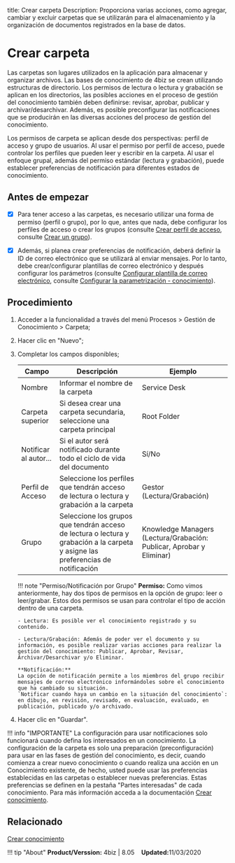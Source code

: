 title: Crear carpeta
Description: Proporciona varias acciones, como agregar, cambiar y excluir carpetas que se utilizarán para el almacenamiento y la organización de documentos registrados en la base de datos.

# Crear carpeta

Las carpetas son lugares utilizados en la aplicación para almacenar y organizar archivos. Las bases de conocimiento de 4biz se crean utilizando estructuras de directorio. Los permisos de lectura o lectura y grabación se aplican en los directorios, las posibles acciones en el proceso de gestión del conocimiento también deben definirse: revisar, aprobar, publicar y archivar/desarchivar. Además, es posible preconfigurar las notificaciones que se producirán en las diversas acciones del proceso de gestión del conocimiento.

Los permisos de carpeta se aplican desde dos perspectivas: perfil de acceso y grupo de usuarios. Al usar el permiso por perfil de acceso, puede controlar los perfiles que pueden leer y escribir en la carpeta. Al usar el enfoque grupal, además del permiso estándar (lectura y grabación), puede establecer preferencias de notificación para diferentes estados de conocimiento.

## Antes de empezar

- [X] Para tener acceso a las carpetas, es necesario utilizar una forma de permiso (perfil o grupo), por lo que, antes que nada, debe configurar los perfiles de acceso o crear los grupos (consulte [Crear perfil de acceso][2], consulte [Crear un grupo][3]).

- [X] Además, si planea crear preferencias de notificación, deberá definir la ID de correo electrónico que se utilizará al enviar mensajes. Por lo tanto, debe crear/configurar plantillas de correo electrónico y después configurar los parámetros (consulte [Configurar plantilla de correo electrónico][4], consulte [Configurar la parametrización - conocimiento][5]).

## Procedimiento

1.  Acceder a la funcionalidad a través del menú Procesos > Gestión de Conocimiento > Carpeta;

2.  Hacer clic en "Nuevo";

3.  Completar los campos disponibles;

    | Campo | Descripción | Ejemplo |
    |-------|-----------|---------|
    | Nombre | Informar el nombre de la carpeta | Service Desk |
    | Carpeta superior | Si desea crear una carpeta secundaria, seleccione una carpeta principal | Root Folder |
    | Notificar al autor... | Si el autor será notificado durante todo el ciclo de vida del documento | Sí/No |
    | Perfil de Acceso | Seleccione los perfiles que tendrán acceso de lectura o lectura y grabación a la carpeta | Gestor (Lectura/Grabación) |
    | Grupo | Seleccione los grupos que tendrán acceso de lectura o lectura y grabación a la carpeta y asigne las preferencias de notificación | Knowledge Managers (Lectura/Grabación: Publicar, Aprobar y Eliminar) |

    !!! note "Permiso/Notificación por Grupo"
        **Permiso:**
        Como vimos anteriormente, hay dos tipos de permisos en la opción de grupo: leer o leer/grabar. Estos dos permisos se usan para controlar el tipo de acción dentro de una carpeta.
        
        - Lectura: Es posible ver el conocimiento registrado y su contenido.
        
        - Lectura/Grabación: Además de poder ver el documento y su información, es posible realizar varias acciones para realizar la gestión del conocimiento: Publicar, Aprobar, Revisar, Archivar/Desarchivar y/o Eliminar.
        
        **Notificación:**
        La opción de notificación permite a los miembros del grupo recibir mensajes de correo electrónico informándoles sobre el conocimiento que ha cambiado su situación.
        `Notificar cuando haya un cambio en la situación del conocimiento`: en dibujo, en revisión, revisado, en evaluación, evaluado, en publicación, publicado y/o archivado.


4.  Hacer clic en "Guardar".

!!! info "IMPORTANTE"
    La configuración para usar notificaciones solo funcionará cuando defina los interesados en un conocimiento. La configuración de la carpeta es solo una preparación (preconfiguración) para usar en las fases de gestión del conocimiento, es decir, cuando comienza a crear nuevo conocimiento o cuando realiza una acción en un Conocimiento existente, de hecho, usted puede usar las preferencias establecidas en las carpetas o establecer nuevas preferencias. Estas preferencias se definen en la pestaña "Partes interesadas" de cada conocimiento. Para más información acceda a la documentación [Crear conocimiento][1].


## Relacionado

[Crear conocimiento][1]


!!! tip "About"
    <b>Product/Verssion:</b> 4biz | 8.05 &nbsp;&nbsp;
    <b>Updated:</b>11/03/2020

[1]:/es-es/4biz-helium/processes/knowledge/use/create-knowledge.html
[2]:/es-es/4biz-helium/initial-settings/access-settings/user/register-groups.html
[3]:/es-es/4biz-helium/initial-settings/access-settings/profile/create-profile-access.html
[4]:/es-es/4biz-helium/platform-administration/email-settings/email-templates-configure-email-template.html
[5]:/es-es/4biz-helium/platform-administration/parameters-list/configure-parametrization-knowledge.html
